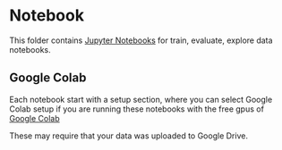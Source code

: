 # Notebook

This folder contains [Jupyter Notebooks](https://jupyter.org/) for train, evaluate, explore data notebooks.

## Google Colab

Each notebook start with a setup section, where you can select Google Colab setup if you are running these notebooks with the free gpus of [Google Colab](https://colab.research.google.com/notebooks/welcome.ipynb?hl=es) 

These may require that your data was uploaded to Google Drive.